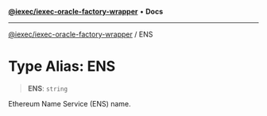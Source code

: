 [**@iexec/iexec-oracle-factory-wrapper**](../README.md) • **Docs**

***

[@iexec/iexec-oracle-factory-wrapper](../globals.md) / ENS

# Type Alias: ENS

> **ENS**: `string`

Ethereum Name Service (ENS) name.
